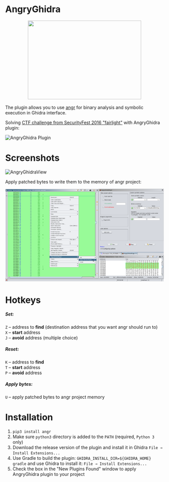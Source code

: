 # AngryGhidra

<p align="center"><img src="./images/angryGhidraIcon.png" width="360" height="250">

The plugin allows you to use [angr](https://github.com/angr/angr) for binary analysis and symbolic execution in Ghidra interface.

Solving [CTF challenge from SecurityFest 2016 "fairlight"](https://github.com/angr/angr-doc/blob/master/examples/securityfest_fairlight/fairlight) with AngryGhidra plugin:

![AngryGhidra Plugin](./images/AngryGhidraPlugin.gif)

# Screenshots

![AngryGhidraView](./images/AngryGhidraView.png)

Apply patched bytes to write them to the memory of angr project:

![ApplyPatchedBytes](./images/ApplyPatchedBytes.png)

# Hotkeys

##### Set:  
`Z` – address to **find** (destination address that you want angr should run to)  
`X` – **start** address  
`J` – **avoid** address (multiple choice)  

##### Reset: 
`K` – address to **find**  
`T` – **start** address  
`P` – **avoid** address 

##### Apply bytes:
`U` – apply patched bytes to angr project memory

# Installation
  
1) `pip3 install angr`
2) Make sure `python3` directory is added to the `PATH` (required, `Python 3` only)
3) Download the release version of the plugin and install it in Ghidra `File → Install Extensions...` 
4) Use Gradle to build the plugin: `GHIDRA_INSTALL_DIR=${GHIDRA_HOME} gradle` and use Ghidra to install it: `File → Install Extensions...` 
5) Check the box in the "New Plugins Found" window to apply AngryGhidra plugin to your project
